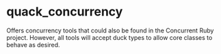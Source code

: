 # quack_concurrency
Offers concurrency tools that could also be found in the Concurrent Ruby project. However, all tools will accept duck types to allow core classes to behave as desired.
